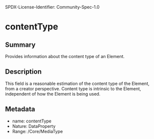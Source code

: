 SPDX-License-Identifier: Community-Spec-1.0

# contentType

## Summary

Provides information about the content type of an Element.

## Description

This field is a reasonable estimation of the content type of the Element, from a creator perspective.
Content type is intrinsic to the Element, independent of how the Element is being used.

## Metadata

- name: contentType
- Nature: DataProperty
- Range: /Core/MediaType

